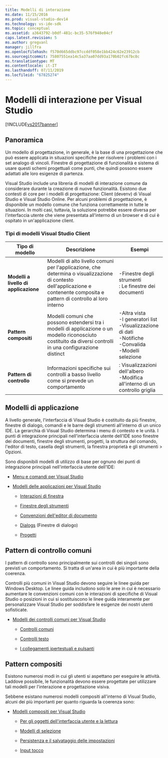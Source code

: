 ```yaml
---
title: Modelli di interazione
ms.date: 11/15/2016
ms.prod: visual-studio-dev14
ms.technology: vs-ide-sdk
ms.topic: conceptual
ms.assetid: a3643792-b0df-481c-bc35-576f948e04cf
caps.latest.revision: 5
ms.author: gregvanl
manager: jillfra
ms.openlocfilehash: f570d665ddbc97ccddf058e1bb424c62e23912cb
ms.sourcegitcommit: 75807551ea14c5a37aa07dd93a170b02fc67bc8c
ms.translationtype: MT
ms.contentlocale: it-IT
ms.lasthandoff: 07/11/2019
ms.locfileid: "67825274"
---
```

# <a name="interaction-patterns-for-visual-studio"></a>Modelli di interazione per Visual Studio
[!INCLUDE[vs2017banner](../../includes/vs2017banner.md)]

## <a name="overview"></a>Panoramica
 Un modello di progettazione, in generale, è la base di una progettazione che può essere applicata in situazioni specifiche per risolvere i problemi con i set analogo di vincoli. Finestre di progettazione di funzionalità e sistema di usare questi schemi progettuali come punti, che quindi possono essere adattati alle loro esigenze di partenza.

 Visual Studio include una libreria di modelli di interazione comune da considerare durante la creazione di nuove funzionalità. Esistono due contesti di core per i modelli di progettazione: Client (devenv) di Visual Studio e Visual Studio Online. Per alcuni problemi di progettazione, è disponibile un modello comune che funziona correttamente in tutte le situazioni. In molti casi, tuttavia, la soluzione potrebbe essere diversa per l'interfaccia utente che viene presentata all'interno di un browser e di cui è ospitato in un'applicazione client.

### <a name="visual-studio-client-pattern-types"></a>Tipi di modelli Visual Studio Client

|Tipo di modello|Descrizione|Esempi|
|------------------|-----------------|--------------|
|**Modelli a livello di applicazione**|Modelli di alto livello comuni per l'applicazione, che determina o visualizzazione di contesto dell'applicazione e contenente composita e pattern di controllo al loro interno|-Finestre degli strumenti<br />: Le finestre dei documenti|
|**Pattern compositi**|Modelli comuni che possono estendersi tra i modelli di applicazione o un modello riconosciuto costituito da diversi controlli in una configurazione distinct|-Altra vista<br />-I generatori list<br />-Visualizzazione di dati<br />-Notifiche<br />-Convalida<br />-Modelli selezione|
|**Pattern di controllo**|Informazioni specifiche sui controlli a basso livello come si prevede un comportamento|: Visualizzazioni dell'albero<br />-Modifica all'interno di un controllo griglia|

## <a name="application-patterns"></a>Modelli di applicazione
 A livello generale, l'interfaccia di Visual Studio è costituito da più finestre, finestre di dialogo, comandi e le barre degli strumenti all'interno di un unico IDE. La gerarchia di Visual Studio determina i menu di contesto e le unità. I punti di integrazione principali nell'interfaccia utente dell'IDE sono finestre dei documenti, finestre degli strumenti, progetti, la struttura del comando, l'editor di testo, casella degli strumenti, la finestra proprietà e gli strumenti > Opzioni.

 Sono disponibili modelli di utilizzo di base per ognuno dei punti di integrazione principali nell'interfaccia utente dell'IDE:

- [Menu e comandi per Visual Studio](../../extensibility/ux-guidelines/menus-and-commands-for-visual-studio.md)

- [Modelli delle applicazioni per Visual Studio](../../extensibility/ux-guidelines/application-patterns-for-visual-studio.md)

  - [Interazioni di finestra](../../extensibility/ux-guidelines/application-patterns-for-visual-studio.md#BKMK_WindowInteractions)

  - [Finestre degli strumenti](../../extensibility/ux-guidelines/application-patterns-for-visual-studio.md#BKMK_ToolWindows)

  - [Convenzioni dell'editor di documento](../../extensibility/ux-guidelines/application-patterns-for-visual-studio.md#BKMK_DocumentEditorConventions)

  - [Dialogs](../../extensibility/ux-guidelines/application-patterns-for-visual-studio.md#BKMK_Dialogs) (Finestre di dialogo)

  - [Progetti](../../extensibility/ux-guidelines/application-patterns-for-visual-studio.md#BKMK_Projects)

## <a name="common-control-patterns"></a>Pattern di controllo comuni
 I pattern di controllo sono principalmente sui controlli dei singoli sono previsti un comportamento. Si tratta di un'area in cui è più importante della coerenza.

 Controlli più comuni in Visual Studio devono seguire le linee guida per Windows Desktop. Le linee guida includono solo le aree in cui è necessario aumentare le convenzioni comuni con le interazioni di specifiche di Visual Studio o posizioni in cui si sostituiscono le linee guida interamente per personalizzare Visual Studio per soddisfare le esigenze dei nostri utenti sofisticate.

- [Modelli dei controlli comuni per Visual Studio](../../extensibility/ux-guidelines/common-control-patterns-for-visual-studio.md)

  - [Controlli comuni](../../extensibility/ux-guidelines/common-control-patterns-for-visual-studio.md#BKMK_CommonControls)

  - [Controlli testo](../../extensibility/ux-guidelines/common-control-patterns-for-visual-studio.md#BKMK_TextControls)

  - [I collegamenti ipertestuali e pulsanti](../../extensibility/ux-guidelines/common-control-patterns-for-visual-studio.md#BKMK_ButtonsAndHyperlinks)

## <a name="composite-patterns"></a>Pattern compositi
 Esistono numerosi modi in cui gli utenti si aspettano per eseguire le attività. Laddove possibile, le funzionalità devono essere progettate per utilizzare tali modelli per l'interazione e progettazione visiva.

 Sebbene esistano numerosi modelli compositi all'interno di Visual Studio, alcuni dei più importanti per quanto riguarda la coerenza sono:

- [Modelli compositi per Visual Studio](../../extensibility/ux-guidelines/composite-patterns-for-visual-studio.md)

  - [Per gli oggetti dell'interfaccia utente e la lettura](../../extensibility/ux-guidelines/composite-patterns-for-visual-studio.md#BKMK_OnObjectUI)

  - [Modelli di selezione](../../extensibility/ux-guidelines/composite-patterns-for-visual-studio.md#BKMK_SelectionModels)

  - [Persistenza e il salvataggio delle impostazioni](../../extensibility/ux-guidelines/composite-patterns-for-visual-studio.md#BKMK_PersistenceAndSavingSettings)

  - [Input tocco](../../extensibility/ux-guidelines/composite-patterns-for-visual-studio.md#BKMK_TouchInput)
